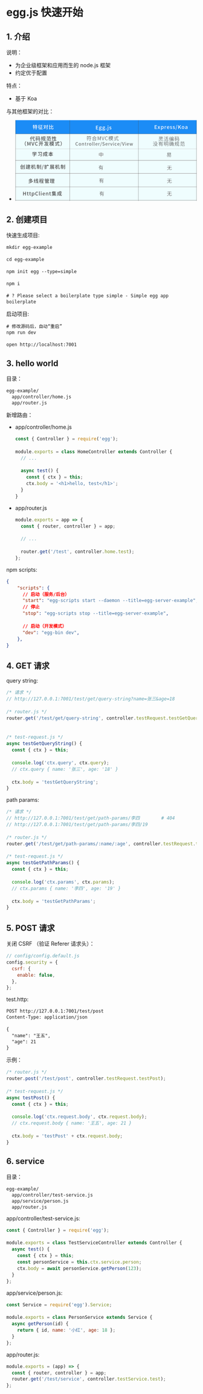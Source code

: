 # egg.js 快速开始

## 1. 介绍

说明：

* 为企业级框架和应用而生的 node.js 框架
* 约定优于配置

特点：

* 基于 Koa

与其他框架的对比：

* ![Egg_01_01.jpg](./images/Egg_01_01.jpg)

## 2. 创建项目

快速生成项目:

```shell
mkdir egg-example

cd egg-example

npm init egg --type=simple

npm i

# ? Please select a boilerplate type simple - Simple egg app boilerplate
```

启动项目:

```shell
# 修改源码后，自动“重启”
npm run dev

open http://localhost:7001
```

## 3. hello world

目录：

```text
egg-example/
  app/controller/home.js
  app/router.js
```

新增路由：

* app/controller/home.js

    ```js
    const { Controller } = require('egg');

    module.exports = class HomeController extends Controller {
      // ...

      async test() {
        const { ctx } = this;
        ctx.body = '<h1>hello, test</h1>';
      }
    }
    ```

* app/router.js

    ```js
    module.exports = app => {
      const { router, controller } = app;

      // ...
      
      router.get('/test', controller.home.test);
    };
    ```

npm scripts:

```json
{
    "scripts": {
      // 启动（服务/后台）
      "start": "egg-scripts start --daemon --title=egg-server-example",
      // 停止
      "stop": "egg-scripts stop --title=egg-server-example",

      // 启动（开发模式）
      "dev": "egg-bin dev",
    },
}
```

## 4. GET 请求

query string:

```js
/* 请求 */
// http://127.0.0.1:7001/test/get/query-string?name=张三&age=18

/* router.js */
router.get('/test/get/query-string', controller.testRequest.testGetQueryString);


/* test-request.js */
async testGetQueryString() {
  const { ctx } = this;

  console.log('ctx.query', ctx.query);
  // ctx.query { name: '张三', age: '18' }

  ctx.body = 'testGetQueryString';
}
```

path params:

```js
/* 请求 */
// http://127.0.0.1:7001/test/get/path-params/李四        # 404
// http://127.0.0.1:7001/test/get/path-params/李四/19

/* router.js */
router.get('/test/get/path-params/:name/:age', controller.testRequest.testGetPathParams);

/* test-request.js */
async testGetPathParams() {
  const { ctx } = this;
  
  console.log('ctx.params', ctx.params);
  // ctx.params { name: '李四', age: '19' }

  ctx.body = 'testGetPathParams';
}
```

## 5. POST 请求

关闭 CSRF （验证 Referer 请求头）：

```js
// config/config.default.js
config.security = {
  csrf: {
    enable: false,
  },
};
```

test.http:

```http
POST http://127.0.0.1:7001/test/post
Content-Type: application/json

{
  "name": "王五",
  "age": 21
}
```

示例：

```js
/* router.js */
router.post('/test/post', controller.testRequest.testPost);

/* test-request.js */
async testPost() {
  const { ctx } = this;

  console.log('ctx.request.body', ctx.request.body);
  // ctx.request.body { name: '王五', age: 21 }

  ctx.body = 'testPost' + ctx.request.body;
}
```

## 6. service

目录：

```text
egg-example/
  app/controller/test-service.js
  app/service/person.js
  app/router.js
```

app/controller/test-service.js:

```js
const { Controller } = require('egg');

module.exports = class TestServiceController extends Controller {
  async test() {
    const { ctx } = this;
    const personService = this.ctx.service.person;
    ctx.body = await personService.getPerson(123);
  }
};
```

app/service/person.js:

```js
const Service = require('egg').Service;

module.exports = class PersonService extends Service {
  async getPerson(id) {
    return { id, name: '小红', age: 18 };
  }
};
```

app/router.js:

```js
module.exports = (app) => {
  const { router, controller } = app;
  router.get('/test/service', controller.testService.test);
};
```